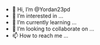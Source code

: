 - 👋 Hi, I’m @Yordan23pd
- 👀 I’m interested in ...
- 🌱 I’m currently learning ...
- 💞️ I’m looking to collaborate on ...
- 📫 How to reach me ...

<!---
Yordan23pd/Yordan23pd is a ✨ special ✨ repository because its `README.md` (this file) appears on your GitHub profile.
You can click the Preview link to take a look at your changes.
--->
